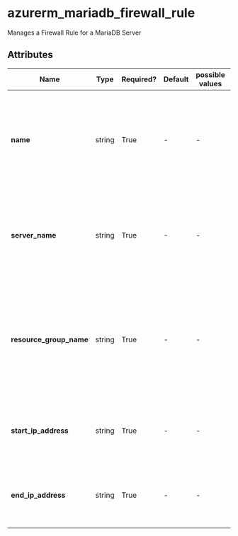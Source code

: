 # azurerm_mariadb_firewall_rule

Manages a Firewall Rule for a MariaDB Server

## Attributes

| Name | Type | Required? | Default  | possible values | Description |
| ---- | ---- | --------- | -------- | ----------- | ----------- |
| **name** | string | True | -  |  -  | Specifies the name of the MariaDB Firewall Rule. Changing this forces a new resource to be created. | 
| **server_name** | string | True | -  |  -  | Specifies the name of the MariaDB Server. Changing this forces a new resource to be created. | 
| **resource_group_name** | string | True | -  |  -  | The name of the resource group in which the MariaDB Server exists. Changing this forces a new resource to be created. | 
| **start_ip_address** | string | True | -  |  -  | Specifies the Start IP Address associated with this Firewall Rule. | 
| **end_ip_address** | string | True | -  |  -  | Specifies the End IP Address associated with this Firewall Rule. | 

